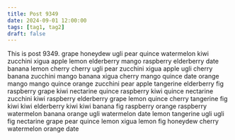 ```yaml
---
title: Post 9349
date: 2024-09-01 12:00:00
tags: [tag1, tag2]
draft: false
---
```

This is post 9349.
grape
honeydew
ugli
pear
quince
watermelon
kiwi
zucchini
xigua
apple
lemon
elderberry
mango
raspberry
elderberry
date
banana
lemon
cherry
cherry
ugli
pear
zucchini
xigua
apple
ugli
cherry
banana
zucchini
mango
banana
xigua
cherry
mango
quince
date
orange
mango
mango
quince
orange
zucchini
pear
apple
tangerine
elderberry
fig
raspberry
grape
kiwi
nectarine
quince
raspberry
kiwi
quince
nectarine
zucchini
kiwi
raspberry
elderberry
grape
lemon
quince
cherry
tangerine
fig
kiwi
kiwi
elderberry
kiwi
kiwi
banana
fig
raspberry
orange
raspberry
watermelon
banana
orange
ugli
watermelon
date
lemon
tangerine
ugli
ugli
fig
nectarine
grape
pear
quince
lemon
xigua
lemon
fig
honeydew
cherry
watermelon
orange
date
